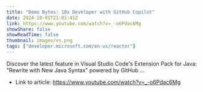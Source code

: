 ```yaml
---
title: "Demo Bytes: 10x Developer with GitHub Copilot"
date: 2024-10-01T21:01:41Z
link: https://www.youtube.com/watch?v=_-o6Pdac6Mg
showShare: false
showReadTime: false
thumbnail: images/vs.png
tags: ["developer.microsoft.com/en-us/reactor"]
---
```

Discover the latest feature in Visual Studio Code's Extension Pack for Java: "Rewrite with New Java Syntax" powered by GitHub ...

- Link to article: https://www.youtube.com/watch?v=_-o6Pdac6Mg